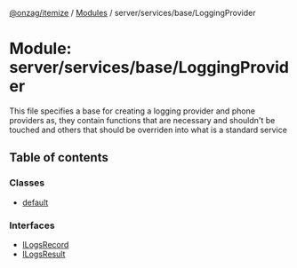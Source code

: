 [@onzag/itemize](../README.md) / [Modules](../modules.md) / server/services/base/LoggingProvider

# Module: server/services/base/LoggingProvider

This file specifies a base for creating a logging provider
and phone providers as, they contain functions that are
necessary and shouldn't be touched and others that should
be overriden into what is a standard service

## Table of contents

### Classes

- [default](../classes/server_services_base_LoggingProvider.default.md)

### Interfaces

- [ILogsRecord](../interfaces/server_services_base_LoggingProvider.ILogsRecord.md)
- [ILogsResult](../interfaces/server_services_base_LoggingProvider.ILogsResult.md)
